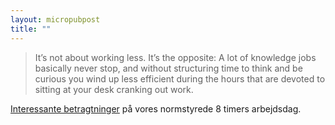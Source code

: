 ```yaml
--- 
layout: micropubpost
title: ""
--- 
```


> It’s not about working less. It’s the opposite: A lot of knowledge jobs basically never stop, and without structuring time to think and be curious you wind up less efficient during the hours that are devoted to sitting at your desk cranking out work.

[Interessante betragtninger](https://www.collaborativefund.com/blog/the-advantage-of-being-a-little-bit-underemployed/) på vores normstyrede 8 timers arbejdsdag. 